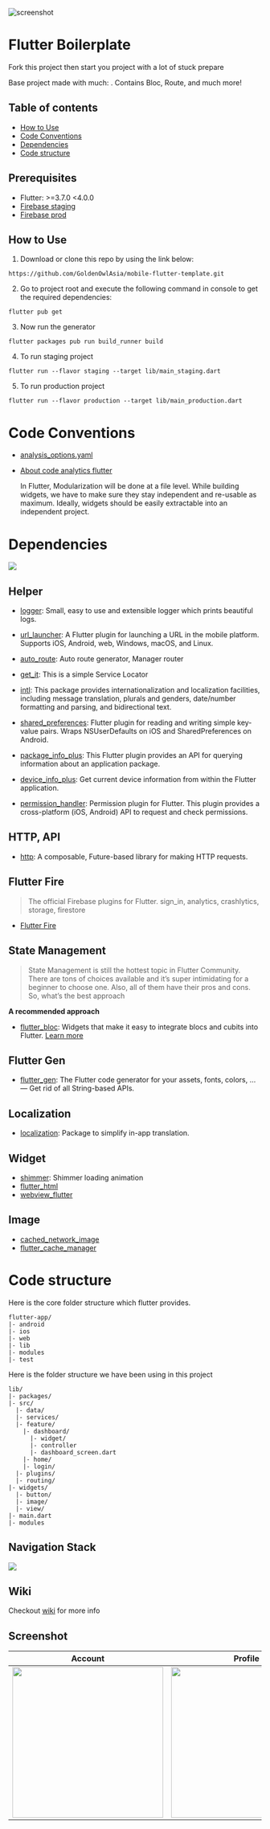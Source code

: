 ![screenshot](resources/images/github-banner.png)

# Flutter Boilerplate
Fork this project then start you project with a lot of stuck prepare 

Base project made with much: . Contains Bloc, Route, and much more!
## Table of contents

- [How to Use](#how-to-use)
- [Code Conventions](#code-conventions)
- [Dependencies](#dependencies)
- [Code structure](#code-structure)

## Prerequisites
- Flutter: >=3.7.0 <4.0.0
- [Firebase staging](https://console.firebase.google.com/u/0/project/flutter-app-ec8dd/settings/iam)
- [Firebase prod](https://console.firebase.google.com/u/0/project/template-app-prod-3a034/settings/iam)

## How to Use 

1. Download or clone this repo by using the link below:
  ```
  https://github.com/GoldenOwlAsia/mobile-flutter-template.git
  ```
2. Go to project root and execute the following command in console to get the required dependencies: 

  ```
  flutter pub get 
  ```
3. Now run the generator
  ```
  flutter packages pub run build_runner build
  ```
4. To run staging project
  ```
  flutter run --flavor staging --target lib/main_staging.dart
  ```
5. To run production project
  ```
  flutter run --flavor production --target lib/main_production.dart
  ```
  
# Code Conventions
- [analysis_options.yaml](analysis_options.yaml)
- [About code analytics flutter](https://medium.com/flutter-community/effective-code-in-your-flutter-app-from-the-beginning-e597444e1273)

  In Flutter, Modularization will be done at a file level. While building widgets, we have to make sure they stay independent and re-usable as maximum. Ideally, widgets should be easily extractable into an independent project.


# Dependencies

  ![](resources/images/dependencies.jpg) 

## Helper
- [logger](https://pub.dev/packages/logger): Small, easy to use and extensible logger which prints beautiful logs.

- [url_launcher](https://pub.dev/packages/url_launcher): A Flutter plugin for launching a URL in the mobile platform. Supports iOS, Android, web, Windows, macOS, and Linux.

- [auto_route](https://pub.dev/packages/auto_route): Auto route generator, Manager router

- [get_it](https://pub.dev/packages/get_it): This is a simple Service Locator

- [intl](https://pub.dev/packages/intl): This package provides internationalization and localization facilities, including message translation, plurals and genders, date/number formatting and parsing, and bidirectional text.

- [shared_preferences](https://pub.dev/packages/shared_preferences): Flutter plugin for reading and writing simple key-value pairs. Wraps NSUserDefaults on iOS and SharedPreferences on Android.

- [package_info_plus](https://pub.dev/packages/package_info_plus): This Flutter plugin provides an API for querying information about an application package.

- [device_info_plus](https://pub.dev/packages/device_info_plus): Get current device information from within the Flutter application.

- [permission_handler](https://pub.dev/packages/permission_handler): Permission plugin for Flutter. This plugin provides a cross-platform (iOS, Android) API to request and check permissions.

## HTTP, API
- [http](https://pub.dev/packages/http): A composable, Future-based library for making HTTP requests.


## Flutter Fire
  > The official Firebase plugins for Flutter. sign_in, analytics, crashlytics, storage, firestore
- [Flutter Fire](https://firebase.flutter.dev/)


## State Management
  > State Management is still the hottest topic in Flutter Community. There are tons of choices available and it’s super intimidating for a beginner to choose one. Also, all of them have their pros and cons. So, what’s the best approach

**A recommended approach**
- [flutter_bloc](https://pub.dev/packages/flutter_bloc): Widgets that make it easy to integrate blocs and cubits into Flutter. [Learn more](https://bloclibrary.dev/#/) 

## Flutter Gen
- [flutter_gen](https://pub.dev/packages/flutter_gen): The Flutter code generator for your assets, fonts, colors, … — Get rid of all String-based APIs.

## Localization 
- [localization](https://pub.dev/packages/localization): Package to simplify in-app translation.

## Widget
- [shimmer](https://pub.dev/packages/shimmer): Shimmer loading animation
- [flutter_html](https://pub.dev/packages/flutter_html)
- [webview_flutter](https://pub.dev/packages/webview_flutter)

## Image
- [cached_network_image](https://pub.dev/packages/cached_network_image)
- [flutter_cache_manager](https://pub.dev/packages/flutter_cache_manager)

# Code structure
Here is the core folder structure which flutter provides.
```
flutter-app/
|- android
|- ios
|- web
|- lib
|- modules
|- test
```
Here is the folder structure we have been using in this project

```
lib/
|- packages/
|- src/
  |- data/
  |- services/
  |- feature/
    |- dashboard/
      |- widget/
      |- controller
      |- dashboard_screen.dart
    |- home/
    |- login/
  |- plugins/
  |- routing/
|- widgets/
  |- button/
  |- image/
  |- view/
|- main.dart
|- modules
```

## Navigation Stack
![](resources/images/screens.png) 

## Wiki
Checkout [wiki](https://github.com/GoldenOwlAsia/mobile-flutter-template/wiki) for more info

## Screenshot

| Account | Profile | Login |
|------------|-------------|-------------|
|  <img src="./resources/images/account.png" width=300> |  <img src="./resources/images/profile.png" width=300> | <img src="./resources/images/login.png" width=300> |

